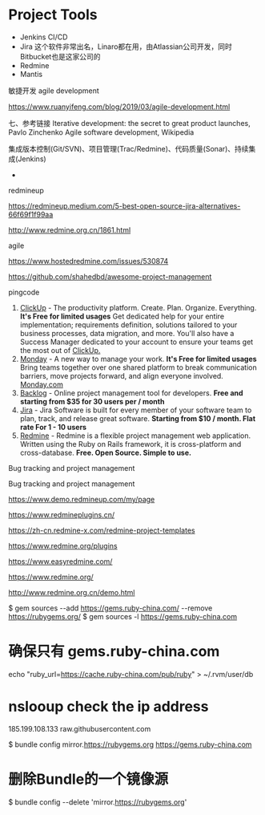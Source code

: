 # Project Tools

* Jenkins CI/CD
* Jira 这个软件非常出名，Linaro都在用，由Atlassian公司开发，同时Bitbucket也是这家公司的
* Redmine
* Mantis





敏捷开发 agile development 

https://www.ruanyifeng.com/blog/2019/03/agile-development.html

七、参考链接
Iterative development: the secret to great product launches, Pavlo Zinchenko
Agile software development, Wikipedia



集成版本控制(Git/SVN)、项目管理(Trac/Redmine)、代码质量(Sonar)、持续集成(Jenkins)




* 

redmineup

https://redmineup.medium.com/5-best-open-source-jira-alternatives-66f69f1f99aa

http://www.redmine.org.cn/1861.html

agile



https://www.hostedredmine.com/issues/530874

https://github.com/shahedbd/awesome-project-management





pingcode







1. [ClickUp](https://clickup.com/?fp_ref=bp09x) - The productivity platform. Create. Plan. Organize. Everything. **It's Free for limited usages**
   Get dedicated help for your entire implementation; requirements definition, solutions tailored to your business processes, data migration, and more. You'll also have a Success Manager dedicated to your account to ensure your teams get the most out of [ClickUp.](https://clickup.com/?fp_ref=bp09x)
2. [Monday](https://mondaycom.grsm.io/rmshahidulislamshahed9288) - A new way to manage your work. **It's Free for limited usages**
   Bring teams together over one shared platform to break communication barriers, move projects forward, and align everyone involved. [Monday.com](https://mondaycom.grsm.io/rmshahidulislamshahed9288)
3. [Backlog](https://backlog.com/?ref=rmshahidulislamshahed) - Online project management tool for developers. **Free and starting from $35 for 30 users per / month**
4. [Jira](https://jira.com/) - Jira Software is built for every member of your software team to plan, track, and release great software. **Starting from $10 / month. Flat rate For 1 - 10 users**
5. [Redmine](http://www.redmine.org/) - Redmine is a flexible project management web application. Written using the Ruby on Rails framework, it is cross-platform and cross-database. **Free. Open Source. Simple to use.**



Bug tracking and project management 







Bug tracking and project management 





https://www.demo.redmineup.com/my/page





https://www.redmineplugins.cn/	



https://zh-cn.redmine-x.com/redmine-project-templates



https://www.redmine.org/plugins



https://www.easyredmine.com/


https://www.redmine.org/


http://www.redmine.org.cn/demo.html




$ gem sources --add https://gems.ruby-china.com/ --remove https://rubygems.org/
$ gem sources -l
https://gems.ruby-china.com
# 确保只有 gems.ruby-china.com

echo "ruby_url=https://cache.ruby-china.com/pub/ruby" > ~/.rvm/user/db





# nslooup check the ip address
185.199.108.133 raw.githubusercontent.com


$ bundle config mirror.https://rubygems.org https://gems.ruby-china.com
# 删除Bundle的一个镜像源
$ bundle config --delete 'mirror.https://rubygems.org'





